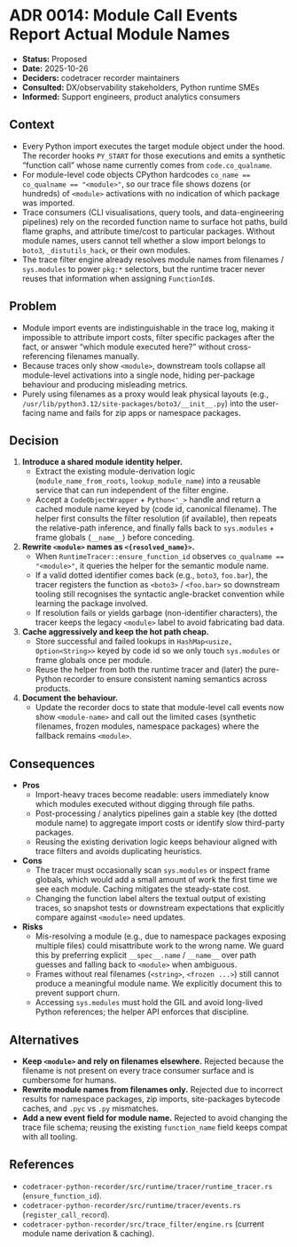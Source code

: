 # ADR 0014: Module Call Events Report Actual Module Names

- **Status:** Proposed
- **Date:** 2025-10-26
- **Deciders:** codetracer recorder maintainers
- **Consulted:** DX/observability stakeholders, Python runtime SMEs
- **Informed:** Support engineers, product analytics consumers

## Context
- Every Python import executes the target module object under the hood. The recorder hooks `PY_START` for those executions and emits a synthetic “function call” whose name currently comes from `code.co_qualname`.
- For module-level code objects CPython hardcodes `co_name == co_qualname == "<module>"`, so our trace file shows dozens (or hundreds) of `<module>` activations with no indication of which package was imported.
- Trace consumers (CLI visualisations, query tools, and data-engineering pipelines) rely on the recorded function name to surface hot paths, build flame graphs, and attribute time/cost to particular packages. Without module names, users cannot tell whether a slow import belongs to `boto3`, `_distutils_hack`, or their own modules.
- The trace filter engine already resolves module names from filenames / `sys.modules` to power `pkg:*` selectors, but the runtime tracer never reuses that information when assigning `FunctionId`s.

## Problem
- Module import events are indistinguishable in the trace log, making it impossible to attribute import costs, filter specific packages after the fact, or answer “which module executed here?” without cross-referencing filenames manually.
- Because traces only show `<module>`, downstream tools collapse all module-level activations into a single node, hiding per-package behaviour and producing misleading metrics.
- Purely using filenames as a proxy would leak physical layouts (e.g., `/usr/lib/python3.12/site-packages/boto3/__init__.py`) into the user-facing name and fails for zip apps or namespace packages.

## Decision
1. **Introduce a shared module identity helper.**
   - Extract the existing module-derivation logic (`module_name_from_roots`, `lookup_module_name`) into a reusable service that can run independent of the filter engine.
   - Accept a `CodeObjectWrapper` + `Python<'_>` handle and return a cached module name keyed by (code id, canonical filename). The helper first consults the filter resolution (if available), then repeats the relative-path inference, and finally falls back to `sys.modules` + frame globals (`__name__`) before conceding.
2. **Rewrite `<module>` names as `<{resolved_name}>`.**
   - When `RuntimeTracer::ensure_function_id` observes `co_qualname == "<module>"`, it queries the helper for the semantic module name.
   - If a valid dotted identifier comes back (e.g., `boto3`, `foo.bar`), the tracer registers the function as `<boto3>` / `<foo.bar>` so downstream tooling still recognises the syntactic angle-bracket convention while learning the package involved.
   - If resolution fails or yields garbage (non-identifier characters), the tracer keeps the legacy `<module>` label to avoid fabricating bad data.
3. **Cache aggressively and keep the hot path cheap.**
   - Store successful and failed lookups in `HashMap<usize, Option<String>>` keyed by code id so we only touch `sys.modules` or frame globals once per module.
   - Reuse the helper from both the runtime tracer and (later) the pure-Python recorder to ensure consistent naming semantics across products.
4. **Document the behaviour.**
   - Update the recorder docs to state that module-level call events now show `<module-name>` and call out the limited cases (synthetic filenames, frozen modules, namespace packages) where the fallback remains `<module>`.

## Consequences
- **Pros**
  - Import-heavy traces become readable: users immediately know which modules executed without digging through file paths.
  - Post-processing / analytics pipelines gain a stable key (the dotted module name) to aggregate import costs or identify slow third-party packages.
  - Reusing the existing derivation logic keeps behaviour aligned with trace filters and avoids duplicating heuristics.
- **Cons**
  - The tracer must occasionally scan `sys.modules` or inspect frame globals, which would add a small amount of work the first time we see each module. Caching mitigates the steady-state cost.
  - Changing the function label alters the textual output of existing traces, so snapshot tests or downstream expectations that explicitly compare against `<module>` need updates.
- **Risks**
  - Mis-resolving a module (e.g., due to namespace packages exposing multiple files) could misattribute work to the wrong name. We guard this by preferring explicit `__spec__.name` / `__name__` over path guesses and falling back to `<module>` when ambiguous.
  - Frames without real filenames (`<string>`, `<frozen ...>`) still cannot produce a meaningful module name. We explicitly document this to prevent support churn.
  - Accessing `sys.modules` must hold the GIL and avoid long-lived Python references; the helper API enforces that discipline.

## Alternatives
- **Keep `<module>` and rely on filenames elsewhere.** Rejected because the filename is not present on every trace consumer surface and is cumbersome for humans.
- **Rewrite module names from filenames only.** Rejected due to incorrect results for namespace packages, zip imports, site-packages bytecode caches, and `.pyc` vs `.py` mismatches.
- **Add a new event field for module name.** Rejected to avoid changing the trace file schema; reusing the existing `function_name` field keeps compat with all tooling.

## References
- `codetracer-python-recorder/src/runtime/tracer/runtime_tracer.rs` (`ensure_function_id`).
- `codetracer-python-recorder/src/runtime/tracer/events.rs` (`register_call_record`).
- `codetracer-python-recorder/src/trace_filter/engine.rs` (current module name derivation & caching).
